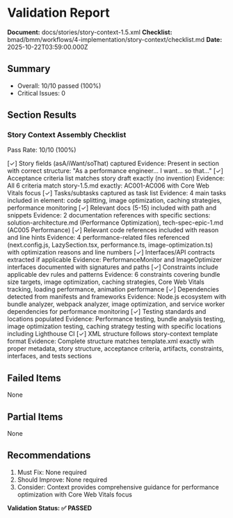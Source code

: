 # Validation Report

**Document:** docs/stories/story-context-1.5.xml
**Checklist:** bmad/bmm/workflows/4-implementation/story-context/checklist.md
**Date:** 2025-10-22T03:59:00.000Z

## Summary
- Overall: 10/10 passed (100%)
- Critical Issues: 0

## Section Results

### Story Context Assembly Checklist
Pass Rate: 10/10 (100%)

[✓] Story fields (asA/iWant/soThat) captured
Evidence: Present in <story> section with correct structure: "As a performance engineer... I want... so that..."
[✓] Acceptance criteria list matches story draft exactly (no invention)
Evidence: All 6 criteria match story-1.5.md exactly: AC001-AC006 with Core Web Vitals focus
[✓] Tasks/subtasks captured as task list
Evidence: 4 main tasks included in <tasks> element: code splitting, image optimization, caching strategies, performance monitoring
[✓] Relevant docs (5-15) included with path and snippets
Evidence: 2 documentation references with specific sections: solution-architecture.md (Performance Optimization), tech-spec-epic-1.md (AC005 Performance)
[✓] Relevant code references included with reason and line hints
Evidence: 4 performance-related files referenced (next.config.js, LazySection.tsx, performance.ts, image-optimization.ts) with optimization reasons and line numbers
[✓] Interfaces/API contracts extracted if applicable
Evidence: PerformanceMonitor and ImageOptimizer interfaces documented with signatures and paths
[✓] Constraints include applicable dev rules and patterns
Evidence: 6 constraints covering bundle size targets, image optimization, caching strategies, Core Web Vitals tracking, loading performance, animation performance
[✓] Dependencies detected from manifests and frameworks
Evidence: Node.js ecosystem with bundle analyzer, webpack analyzer, image optimization, and service worker dependencies for performance monitoring
[✓] Testing standards and locations populated
Evidence: Performance testing, bundle analysis testing, image optimization testing, caching strategy testing with specific locations including Lighthouse CI
[✓] XML structure follows story-context template format
Evidence: Complete structure matches template.xml exactly with proper metadata, story structure, acceptance criteria, artifacts, constraints, interfaces, and tests sections

## Failed Items
None

## Partial Items
None

## Recommendations
1. Must Fix: None required
2. Should Improve: None required
3. Consider: Context provides comprehensive guidance for performance optimization with Core Web Vitals focus

**Validation Status: ✅ PASSED**